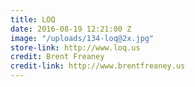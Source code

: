 ```yaml
---
title: LOQ
date: 2016-08-19 12:21:00 Z
image: "/uploads/134-loq@2x.jpg"
store-link: http://www.loq.us
credit: Brent Freaney
credit-link: http://www.brentfreaney.us
---
```


